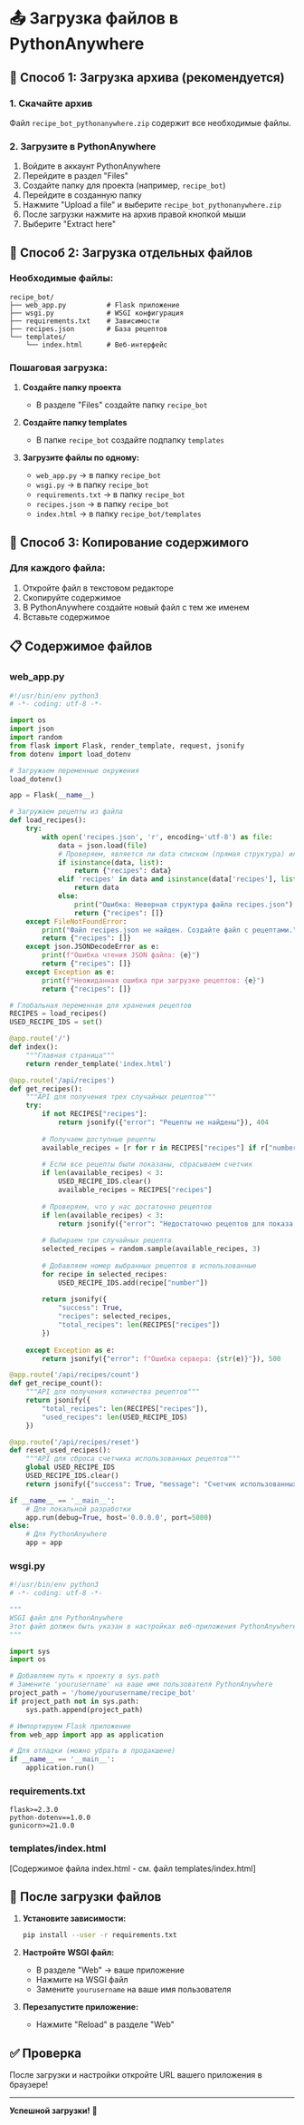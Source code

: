 # 📤 Загрузка файлов в PythonAnywhere

## 🎯 Способ 1: Загрузка архива (рекомендуется)

### 1. Скачайте архив
Файл `recipe_bot_pythonanywhere.zip` содержит все необходимые файлы.

### 2. Загрузите в PythonAnywhere
1. Войдите в аккаунт PythonAnywhere
2. Перейдите в раздел "Files"
3. Создайте папку для проекта (например, `recipe_bot`)
4. Перейдите в созданную папку
5. Нажмите "Upload a file" и выберите `recipe_bot_pythonanywhere.zip`
6. После загрузки нажмите на архив правой кнопкой мыши
7. Выберите "Extract here"

## 🎯 Способ 2: Загрузка отдельных файлов

### Необходимые файлы:
```
recipe_bot/
├── web_app.py          # Flask приложение
├── wsgi.py             # WSGI конфигурация
├── requirements.txt    # Зависимости
├── recipes.json        # База рецептов
└── templates/
    └── index.html      # Веб-интерфейс
```

### Пошаговая загрузка:

1. **Создайте папку проекта**
   - В разделе "Files" создайте папку `recipe_bot`

2. **Создайте папку templates**
   - В папке `recipe_bot` создайте подпапку `templates`

3. **Загрузите файлы по одному:**
   - `web_app.py` → в папку `recipe_bot`
   - `wsgi.py` → в папку `recipe_bot`
   - `requirements.txt` → в папку `recipe_bot`
   - `recipes.json` → в папку `recipe_bot`
   - `index.html` → в папку `recipe_bot/templates`

## 🎯 Способ 3: Копирование содержимого

### Для каждого файла:
1. Откройте файл в текстовом редакторе
2. Скопируйте содержимое
3. В PythonAnywhere создайте новый файл с тем же именем
4. Вставьте содержимое

## 📋 Содержимое файлов

### web_app.py
```python
#!/usr/bin/env python3
# -*- coding: utf-8 -*-

import os
import json
import random
from flask import Flask, render_template, request, jsonify
from dotenv import load_dotenv

# Загружаем переменные окружения
load_dotenv()

app = Flask(__name__)

# Загружаем рецепты из файла
def load_recipes():
    try:
        with open('recipes.json', 'r', encoding='utf-8') as file:
            data = json.load(file)
            # Проверяем, является ли data списком (прямая структура) или словарем с ключом 'recipes'
            if isinstance(data, list):
                return {"recipes": data}
            elif 'recipes' in data and isinstance(data['recipes'], list):
                return data
            else:
                print("Ошибка: Неверная структура файла recipes.json")
                return {"recipes": []}
    except FileNotFoundError:
        print("Файл recipes.json не найден. Создайте файл с рецептами.")
        return {"recipes": []}
    except json.JSONDecodeError as e:
        print(f"Ошибка чтения JSON файла: {e}")
        return {"recipes": []}
    except Exception as e:
        print(f"Неожиданная ошибка при загрузке рецептов: {e}")
        return {"recipes": []}

# Глобальная переменная для хранения рецептов
RECIPES = load_recipes()
USED_RECIPE_IDS = set()

@app.route('/')
def index():
    """Главная страница"""
    return render_template('index.html')

@app.route('/api/recipes')
def get_recipes():
    """API для получения трех случайных рецептов"""
    try:
        if not RECIPES["recipes"]:
            return jsonify({"error": "Рецепты не найдены"}), 404
        
        # Получаем доступные рецепты
        available_recipes = [r for r in RECIPES["recipes"] if r["number"] not in USED_RECIPE_IDS]
        
        # Если все рецепты были показаны, сбрасываем счетчик
        if len(available_recipes) < 3:
            USED_RECIPE_IDS.clear()
            available_recipes = RECIPES["recipes"]
        
        # Проверяем, что у нас достаточно рецептов
        if len(available_recipes) < 3:
            return jsonify({"error": "Недостаточно рецептов для показа. Нужно минимум 3 рецепта."}), 400
        
        # Выбираем три случайных рецепта
        selected_recipes = random.sample(available_recipes, 3)
        
        # Добавляем номер выбранных рецептов в использованные
        for recipe in selected_recipes:
            USED_RECIPE_IDS.add(recipe["number"])
        
        return jsonify({
            "success": True,
            "recipes": selected_recipes,
            "total_recipes": len(RECIPES["recipes"])
        })
        
    except Exception as e:
        return jsonify({"error": f"Ошибка сервера: {str(e)}"}), 500

@app.route('/api/recipes/count')
def get_recipe_count():
    """API для получения количества рецептов"""
    return jsonify({
        "total_recipes": len(RECIPES["recipes"]),
        "used_recipes": len(USED_RECIPE_IDS)
    })

@app.route('/api/recipes/reset')
def reset_used_recipes():
    """API для сброса счетчика использованных рецептов"""
    global USED_RECIPE_IDS
    USED_RECIPE_IDS.clear()
    return jsonify({"success": True, "message": "Счетчик использованных рецептов сброшен"})

if __name__ == '__main__':
    # Для локальной разработки
    app.run(debug=True, host='0.0.0.0', port=5000)
else:
    # Для PythonAnywhere
    app = app
```

### wsgi.py
```python
#!/usr/bin/env python3
# -*- coding: utf-8 -*-

"""
WSGI файл для PythonAnywhere
Этот файл должен быть указан в настройках веб-приложения PythonAnywhere
"""

import sys
import os

# Добавляем путь к проекту в sys.path
# Замените 'yourusername' на ваше имя пользователя PythonAnywhere
project_path = '/home/yourusername/recipe_bot'
if project_path not in sys.path:
    sys.path.append(project_path)

# Импортируем Flask приложение
from web_app import app as application

# Для отладки (можно убрать в продакшене)
if __name__ == '__main__':
    application.run()
```

### requirements.txt
```
flask>=2.3.0
python-dotenv==1.0.0
gunicorn>=21.0.0
```

### templates/index.html
[Содержимое файла index.html - см. файл templates/index.html]

## 🔧 После загрузки файлов

1. **Установите зависимости:**
   ```bash
   pip install --user -r requirements.txt
   ```

2. **Настройте WSGI файл:**
   - В разделе "Web" → ваше приложение
   - Нажмите на WSGI файл
   - Замените `yourusername` на ваше имя пользователя

3. **Перезапустите приложение:**
   - Нажмите "Reload" в разделе "Web"

## ✅ Проверка

После загрузки и настройки откройте URL вашего приложения в браузере!

---
**Успешной загрузки!** 🚀
